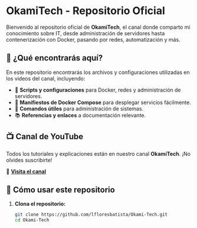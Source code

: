 # OkamiTech - Repositorio Oficial  

Bienvenido al repositorio oficial de **OkamiTech**, el canal donde comparto mi conocimiento sobre IT, desde administración de servidores hasta contenerización con Docker, pasando por redes, automatización y más.  

## 📌 ¿Qué encontrarás aquí?  
En este repositorio encontrarás los archivos y configuraciones utilizadas en los videos del canal, incluyendo:  

- 📂 **Scripts y configuraciones** para Docker, redes y administración de servidores.  
- 📝 **Manifiestos de Docker Compose** para desplegar servicios fácilmente.  
- 🔧 **Comandos útiles** para administración de sistemas.  
- 📚 **Referencias y enlaces** a documentación relevante.  

## 📺 Canal de YouTube  
Todos los tutoriales y explicaciones están en nuestro canal **OkamiTech**. ¡No olvides suscribirte!  

🔗 **[Visita el canal](https://www.youtube.com/@Okami-Tech)**  

## 🚀 Cómo usar este repositorio  
1. **Clona el repositorio:**  
   ```bash
   git clone https://github.com/lfloresbatista/Okami-Tech.git
   cd Okami-Tech
